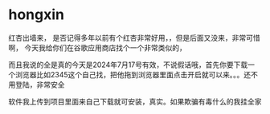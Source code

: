 # hongxin
红杏出墙来，
是否记得多年以前有个红杏非常好用，，但是后面又没来，非常可惜啊，
今天我给你们在谷歌应用商店找个一个非常类似的，

而且我说的全是真的今天是2024年7月17号有效，不说假话哦，首先你要下载一个浏览器比如2345这个自己找，把他拖到浏览器里面点击开启就可以来。。。还不用登陆，非常安全

软件我上传到项目里面来自己下载就可安装，真实。如果欺骗有毒什么的我挂全家
